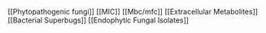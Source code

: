 [[Phytopathogenic fungi]]
[[MIC]]
[[Mbc/mfc]]
[[Extracellular Metabolites]]
[[Bacterial Superbugs]]
[[Endophytic Fungal Isolates]]
